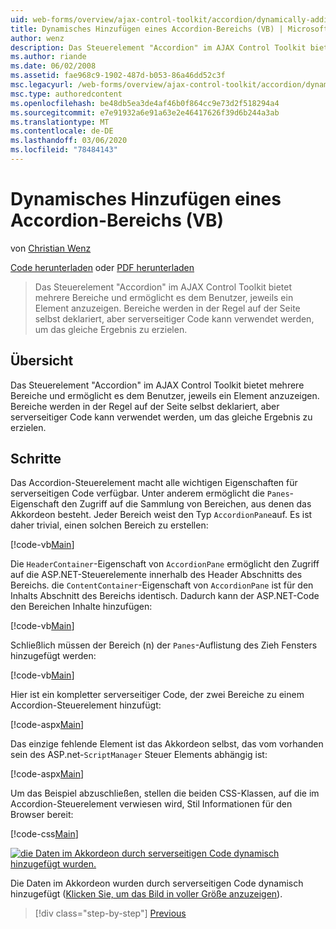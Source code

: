 ```yaml
---
uid: web-forms/overview/ajax-control-toolkit/accordion/dynamically-adding-an-accordion-pane-vb
title: Dynamisches Hinzufügen eines Accordion-Bereichs (VB) | Microsoft-Dokumentation
author: wenz
description: Das Steuerelement "Accordion" im AJAX Control Toolkit bietet mehrere Bereiche und ermöglicht es dem Benutzer, jeweils ein Element anzuzeigen. Panels werden normalerweise als w...
ms.author: riande
ms.date: 06/02/2008
ms.assetid: fae968c9-1902-487d-b053-86a46dd52c3f
msc.legacyurl: /web-forms/overview/ajax-control-toolkit/accordion/dynamically-adding-an-accordion-pane-vb
msc.type: authoredcontent
ms.openlocfilehash: be48db5ea3de4af46b0f864cc9e73d2f518294a4
ms.sourcegitcommit: e7e91932a6e91a63e2e46417626f39d6b244a3ab
ms.translationtype: MT
ms.contentlocale: de-DE
ms.lasthandoff: 03/06/2020
ms.locfileid: "78484143"
---
```

# <a name="dynamically-adding-an-accordion-pane-vb"></a>Dynamisches Hinzufügen eines Accordion-Bereichs (VB)

von [Christian Wenz](https://github.com/wenz)

[Code herunterladen](https://download.microsoft.com/download/5/6/d/56d50cef-2011-4c8f-9891-7edc6dc57df9/Accordion2.vb.zip) oder [PDF herunterladen](https://download.microsoft.com/download/6/7/1/6718d452-ff89-4d3f-a90e-c74ec2d636a3/accordion2VB.pdf)

> Das Steuerelement "Accordion" im AJAX Control Toolkit bietet mehrere Bereiche und ermöglicht es dem Benutzer, jeweils ein Element anzuzeigen. Bereiche werden in der Regel auf der Seite selbst deklariert, aber serverseitiger Code kann verwendet werden, um das gleiche Ergebnis zu erzielen.

## <a name="overview"></a>Übersicht

Das Steuerelement "Accordion" im AJAX Control Toolkit bietet mehrere Bereiche und ermöglicht es dem Benutzer, jeweils ein Element anzuzeigen. Bereiche werden in der Regel auf der Seite selbst deklariert, aber serverseitiger Code kann verwendet werden, um das gleiche Ergebnis zu erzielen.

## <a name="steps"></a>Schritte

Das Accordion-Steuerelement macht alle wichtigen Eigenschaften für serverseitigen Code verfügbar. Unter anderem ermöglicht die `Panes`-Eigenschaft den Zugriff auf die Sammlung von Bereichen, aus denen das Akkordeon besteht. Jeder Bereich weist den Typ `AccordionPane`auf. Es ist daher trivial, einen solchen Bereich zu erstellen:

[!code-vb[Main](dynamically-adding-an-accordion-pane-vb/samples/sample1.vb)]

Die `HeaderContainer`-Eigenschaft von `AccordionPane` ermöglicht den Zugriff auf die ASP.NET-Steuerelemente innerhalb des Header Abschnitts des Bereichs. die `ContentContainer`-Eigenschaft von `AccordionPane` ist für den Inhalts Abschnitt des Bereichs identisch. Dadurch kann der ASP.NET-Code den Bereichen Inhalte hinzufügen:

[!code-vb[Main](dynamically-adding-an-accordion-pane-vb/samples/sample2.vb)]

Schließlich müssen der Bereich (n) der `Panes`-Auflistung des Zieh Fensters hinzugefügt werden:

[!code-vb[Main](dynamically-adding-an-accordion-pane-vb/samples/sample3.vb)]

Hier ist ein kompletter serverseitiger Code, der zwei Bereiche zu einem Accordion-Steuerelement hinzufügt:

[!code-aspx[Main](dynamically-adding-an-accordion-pane-vb/samples/sample4.aspx)]

Das einzige fehlende Element ist das Akkordeon selbst, das vom vorhanden sein des ASP.net-`ScriptManager` Steuer Elements abhängig ist:

[!code-aspx[Main](dynamically-adding-an-accordion-pane-vb/samples/sample5.aspx)]

Um das Beispiel abzuschließen, stellen die beiden CSS-Klassen, auf die im Accordion-Steuerelement verwiesen wird, Stil Informationen für den Browser bereit:

[!code-css[Main](dynamically-adding-an-accordion-pane-vb/samples/sample6.css)]

[![die Daten im Akkordeon durch serverseitigen Code dynamisch hinzugefügt wurden.](dynamically-adding-an-accordion-pane-vb/_static/image2.png)](dynamically-adding-an-accordion-pane-vb/_static/image1.png)

Die Daten im Akkordeon wurden durch serverseitigen Code dynamisch hinzugefügt ([Klicken Sie, um das Bild in voller Größe anzuzeigen](dynamically-adding-an-accordion-pane-vb/_static/image3.png)).

> [!div class="step-by-step"]
> [Previous](databinding-to-an-accordion-vb.md)
